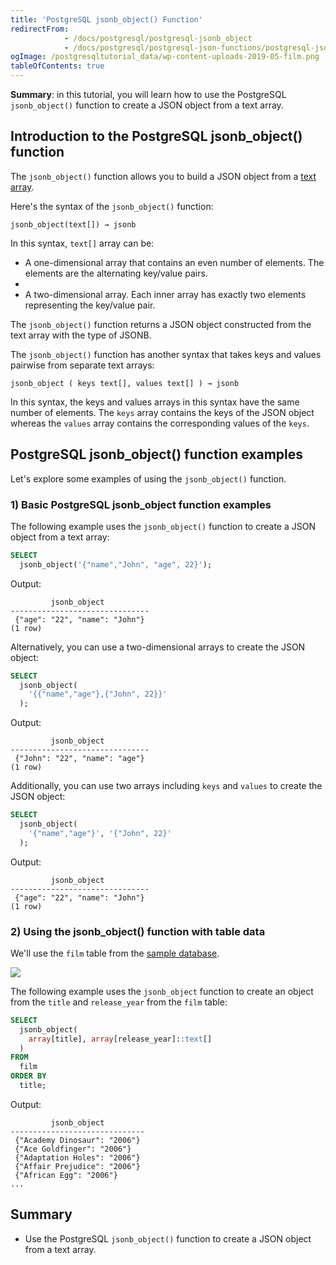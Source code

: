 ```yaml
---
title: 'PostgreSQL jsonb_object() Function'
redirectFrom:
            - /docs/postgresql/postgresql-jsonb_object 
            - /docs/postgresql/postgresql-json-functions/postgresql-jsonb_object
ogImage: /postgresqltutorial_data/wp-content-uploads-2019-05-film.png
tableOfContents: true
---
```



**Summary**: in this tutorial, you will learn how to use the PostgreSQL `jsonb_object()` function to create a JSON object from a text array.

## Introduction to the PostgreSQL jsonb_object() function

The `jsonb_object()` function allows you to build a JSON object from a [text](/docs/postgresql/postgresql-char-varchar-text) [array](/docs/postgresql/postgresql-tutorial/postgresql-array).

Here's the syntax of the `jsonb_object()` function:

```
jsonb_object(text[]) → jsonb
```

In this syntax, `text[]` array can be:

- A one-dimensional array that contains an even number of elements. The elements are the alternating key/value pairs.
-
- A two-dimensional array. Each inner array has exactly two elements representing the key/value pair.

The `jsonb_object()` function returns a JSON object constructed from the text array with the type of JSONB.

The `jsonb_object()` function has another syntax that takes keys and values pairwise from separate text arrays:

```
jsonb_object ( keys text[], values text[] ) → jsonb
```

In this syntax, the keys and values arrays in this syntax have the same number of elements. The `keys` array contains the keys of the JSON object whereas the `values` array contains the corresponding values of the `keys`.

## PostgreSQL jsonb_object() function examples

Let's explore some examples of using the `jsonb_object()` function.

### 1) Basic PostgreSQL jsonb_object function examples

The following example uses the `jsonb_object()` function to create a JSON object from a text array:

```sql
SELECT
  jsonb_object('{"name","John", "age", 22}');
```

Output:

```
         jsonb_object
-------------------------------
 {"age": "22", "name": "John"}
(1 row)
```

Alternatively, you can use a two-dimensional arrays to create the JSON object:

```sql
SELECT
  jsonb_object(
    '{{"name","age"},{"John", 22}}'
  );
```

Output:

```
         jsonb_object
-------------------------------
 {"John": "22", "name": "age"}
(1 row)
```

Additionally, you can use two arrays including `keys` and `values` to create the JSON object:

```sql
SELECT
  jsonb_object(
    '{"name","age"}', '{"John", 22}'
  );
```

Output:

```
         jsonb_object
-------------------------------
 {"age": "22", "name": "John"}
(1 row)
```

### 2) Using the jsonb_object() function with table data

We'll use the `film` table from the [sample database](/docs/postgresql/postgresql-getting-started/postgresql-sample-database).

![](/postgresqltutorial_data/wp-content-uploads-2019-05-film.png)

The following example uses the `jsonb_object` function to create an object from the `title` and `release_year` from the `film` table:

```sql
SELECT
  jsonb_object(
    array[title], array[release_year]::text[]
  )
FROM
  film
ORDER BY
  title;
```

Output:

```
         jsonb_object
------------------------------
 {"Academy Dinosaur": "2006"}
 {"Ace Goldfinger": "2006"}
 {"Adaptation Holes": "2006"}
 {"Affair Prejudice": "2006"}
 {"African Egg": "2006"}
...
```

## Summary

- Use the PostgreSQL `jsonb_object()` function to create a JSON object from a text array.
